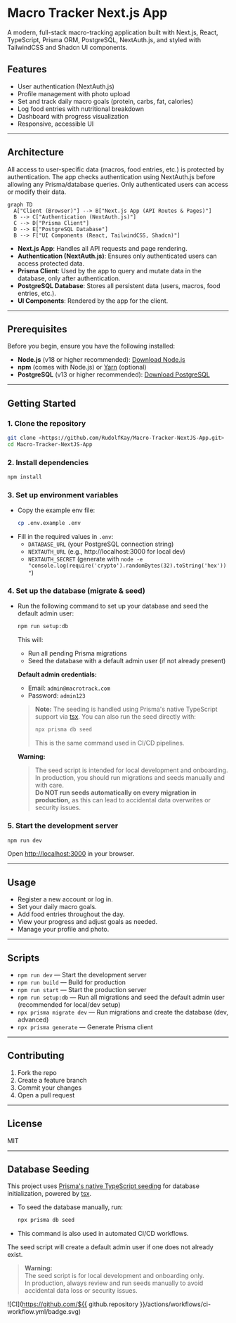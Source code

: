 # Macro Tracker Next.js App

A modern, full-stack macro-tracking application built with Next.js, React, TypeScript, Prisma ORM, PostgreSQL, NextAuth.js, and styled with TailwindCSS and Shadcn UI components.

## Features
- User authentication (NextAuth.js)
- Profile management with photo upload
- Set and track daily macro goals (protein, carbs, fat, calories)
- Log food entries with nutritional breakdown
- Dashboard with progress visualization
- Responsive, accessible UI

---

## Architecture

All access to user-specific data (macros, food entries, etc.) is protected by authentication. The app checks authentication using NextAuth.js before allowing any Prisma/database queries. Only authenticated users can access or modify their data.

```mermaid
graph TD
  A["Client (Browser)"] --> B["Next.js App (API Routes & Pages)"]
  B --> C["Authentication (NextAuth.js)"]
  C --> D["Prisma Client"]
  D --> E["PostgreSQL Database"]
  B --> F["UI Components (React, TailwindCSS, Shadcn)"]
```

- **Next.js App**: Handles all API requests and page rendering.
- **Authentication (NextAuth.js)**: Ensures only authenticated users can access protected data.
- **Prisma Client**: Used by the app to query and mutate data in the database, only after authentication.
- **PostgreSQL Database**: Stores all persistent data (users, macros, food entries, etc.).
- **UI Components**: Rendered by the app for the client.

---

## Prerequisites

Before you begin, ensure you have the following installed:

- **Node.js** (v18 or higher recommended): [Download Node.js](https://nodejs.org/)
- **npm** (comes with Node.js) or [Yarn](https://yarnpkg.com/) (optional)
- **PostgreSQL** (v13 or higher recommended): [Download PostgreSQL](https://www.postgresql.org/download/)

---

## Getting Started

### 1. Clone the repository
```bash
git clone <https://github.com/RudolfKay/Macro-Tracker-NextJS-App.git>
cd Macro-Tracker-NextJS-App
```

### 2. Install dependencies
```bash
npm install
```

### 3. Set up environment variables
- Copy the example env file:
  ```bash
  cp .env.example .env
  ```
- Fill in the required values in `.env`:
  - `DATABASE_URL` (your PostgreSQL connection string)
  - `NEXTAUTH_URL` (e.g., http://localhost:3000 for local dev)
  - `NEXTAUTH_SECRET` (generate with `node -e "console.log(require('crypto').randomBytes(32).toString('hex'))"`)

### 4. Set up the database (migrate & seed)
- Run the following command to set up your database and seed the default admin user:
  ```bash
  npm run setup:db
  ```
  This will:
  - Run all pending Prisma migrations
  - Seed the database with a default admin user (if not already present)

  **Default admin credentials:**
  - Email: `admin@macrotrack.com`
  - Password: `admin123`

  > **Note:**
  > The seeding is handled using Prisma's native TypeScript support via [tsx](https://github.com/esbuild-kit/tsx). You can also run the seed directly with:
  > ```bash
  > npx prisma db seed
  > ```
  > This is the same command used in CI/CD pipelines.

  **Warning:**
  > The seed script is intended for local development and onboarding. In production, you should run migrations and seeds manually and with care.  
  > **Do NOT run seeds automatically on every migration in production,** as this can lead to accidental data overwrites or security issues.

### 5. Start the development server
```bash
npm run dev
```

Open [http://localhost:3000](http://localhost:3000) in your browser.

---

## Usage
- Register a new account or log in.
- Set your daily macro goals.
- Add food entries throughout the day.
- View your progress and adjust goals as needed.
- Manage your profile and photo.

---

## Scripts
- `npm run dev` — Start the development server
- `npm run build` — Build for production
- `npm run start` — Start the production server
- `npm run setup:db` — Run all migrations and seed the default admin user (recommended for local/dev setup)
- `npx prisma migrate dev` — Run migrations and create the database (dev, advanced)
- `npx prisma generate` — Generate Prisma client

---

## Contributing
1. Fork the repo
2. Create a feature branch
3. Commit your changes
4. Open a pull request

---

## License
MIT

---

## Database Seeding

This project uses [Prisma's native TypeScript seeding](https://www.prisma.io/docs/guides/database/seed-database) for database initialization, powered by [tsx](https://github.com/esbuild-kit/tsx).

- To seed the database manually, run:
  ```bash
  npx prisma db seed
  ```
- This command is also used in automated CI/CD workflows.

The seed script will create a default admin user if one does not already exist.

> **Warning:**  
> The seed script is for local development and onboarding only.  
> In production, always review and run seeds manually to avoid accidental data loss or security issues.

![CI](https://github.com/${{ github.repository }}/actions/workflows/ci-workflow.yml/badge.svg)
